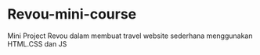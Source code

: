 # Revou-mini-course
Mini Project Revou dalam membuat travel website sederhana menggunakan HTML.CSS dan JS
